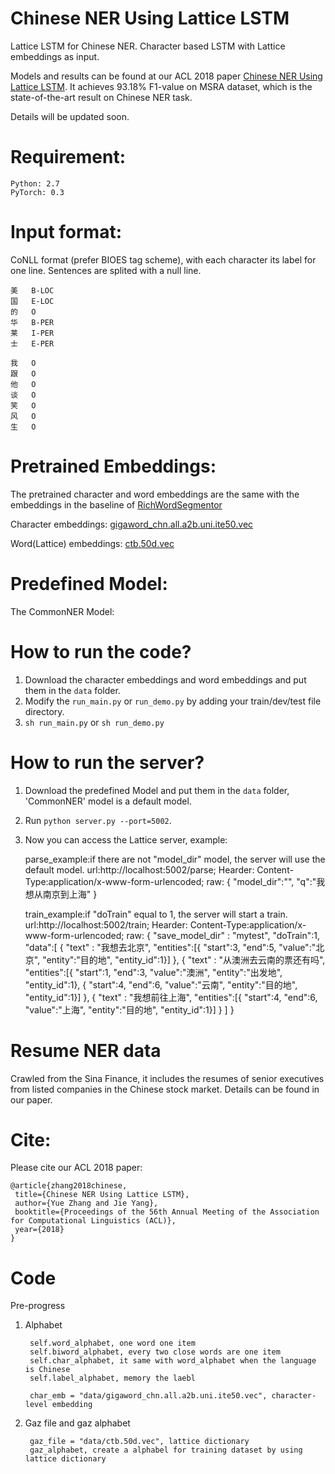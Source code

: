 Chinese NER Using Lattice LSTM
====

Lattice LSTM for Chinese NER. Character based LSTM with Lattice embeddings as input.

Models and results can be found at our ACL 2018 paper [Chinese NER Using Lattice LSTM](https://arxiv.org/pdf/1805.02023.pdf). It achieves 93.18% F1-value on MSRA dataset, which is the state-of-the-art result on Chinese NER task.

Details will be updated soon.

Requirement:
======
	Python: 2.7   
	PyTorch: 0.3

Input format:
======
CoNLL format (prefer BIOES tag scheme), with each character its label for one line. Sentences are splited with a null line.

	美	B-LOC
	国	E-LOC
	的	O
	华	B-PER
	莱	I-PER
	士	E-PER

	我	O
	跟	O
	他	O
	谈	O
	笑	O
	风	O
	生	O 

Pretrained Embeddings:
====
The pretrained character and word embeddings are the same with the embeddings in the baseline of [RichWordSegmentor](https://github.com/jiesutd/RichWordSegmentor)

Character embeddings: [gigaword_chn.all.a2b.uni.ite50.vec](https://pan.baidu.com/s/1pLO6T9D)

Word(Lattice) embeddings: [ctb.50d.vec](https://pan.baidu.com/s/1pLO6T9D)

Predefined Model:
====
The CommonNER Model: 

How to run the code?
====
1. Download the character embeddings and word embeddings and put them in the `data` folder.
2. Modify the `run_main.py` or `run_demo.py` by adding your train/dev/test file directory.
3. `sh run_main.py` or `sh run_demo.py`

How to run the server?
====
1. Download the predefined Model and put them in the `data` folder, 'CommonNER' model is a default model.
2. Run `python server.py --port=5002`.
3. Now you can access the Lattice server, example:

	parse_example:if there are not "model_dir" model, the server will use the default model.
	url:http://localhost:5002/parse;
	Hearder: Content-Type:application/x-www-form-urlencoded;
	raw:
	{
		"model_dir":"",
		"q":"我想从南京到上海"
	}

	train_example:if "doTrain" equal to 1, the server will start a train.
	url:http://localhost:5002/train;
	Hearder: Content-Type:application/x-www-form-urlencoded;
	raw:
	{
		"save_model_dir" : "mytest",
		"doTrain":1,
		"data":[
					{	"text" : "我想去北京",
						"entities":[{
							"start":3,
							"end":5,
							"value":"北京",
							"entity":"目的地",
							"entity_id":1}]
					},
					{
						"text" : "从澳洲去云南的票还有吗",
						"entities":[{
							"start":1,
							"end":3,
							"value":"澳洲",
							"entity":"出发地",
							"entity_id":1},
							{
							"start":4,
							"end":6,
							"value":"云南",
							"entity":"目的地",
							"entity_id":1}]
					},
					{
						"text" : "我想前往上海",
						"entities":[{
							"start":4,
							"end":6,
							"value":"上海",
							"entity":"目的地",
							"entity_id":1}]
					}
				]
	}

Resume NER data 
====
Crawled from the Sina Finance, it includes the resumes of senior executives from listed companies in the Chinese stock market. Details can be found in our paper.


Cite: 
========
Please cite our ACL 2018 paper:

    @article{zhang2018chinese,  
     title={Chinese NER Using Lattice LSTM},  
     author={Yue Zhang and Jie Yang},  
     booktitle={Proceedings of the 56th Annual Meeting of the Association for Computational Linguistics (ACL)},
     year={2018}  
    }
    
Code
========

Pre-progress
1. Alphabet

        self.word_alphabet, one word one item
        self.biword_alphabet, every two close words are one item
        self.char_alphabet, it same with word_alphabet when the language is Chinese
        self.label_alphabet, memory the laebl
        
        char_emb = "data/gigaword_chn.all.a2b.uni.ite50.vec", character-level embedding
        
2. Gaz file and gaz alphabet 

        gaz_file = "data/ctb.50d.vec", lattice dictionary
        gaz_alphabet, create a alphabel for training dataset by using lattice dictionary 